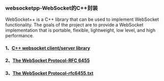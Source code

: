 ### websocketpp-WebSocket的C++封装
WebSocket++ is a C++ library that can be used to implement WebSocket functionality. 
The goals of the project are to provide a WebSocket implementation that is portable, flexible, lightweight, low level, and high performance.
#### 1、[C++ websocket client/server library](https://docs.websocketpp.org/index.html)
#### 2、[The WebSocket Protocol-RFC 6455](https://datatracker.ietf.org/doc/rfc6455/)
#### 3、[The WebSocket Protocol-rfc6455.txt](https://tools.ietf.org/rfc/rfc6455.txt)

